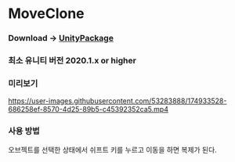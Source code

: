 # MoveClone

### Download -> [UnityPackage](https://github.com/NK-Studio/MoveClone/releases) 
### 최소 유니티 버전 2020.1.x or higher

### 미리보기
https://user-images.githubusercontent.com/53283888/174933528-686258ef-8570-4d25-89b5-c45392352ca5.mp4

### 사용 방법
오브젝트를 선택한 상태에서 쉬프트 키를 누르고 이동을 하면 복제가 된다.

